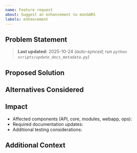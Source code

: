 ```yaml
---
name: Feature request
about: Suggest an enhancement to monGARS
labels: enhancement
---
```


## Problem Statement
> **Last updated:** 2025-10-24 _(auto-synced; run `python scripts/update_docs_metadata.py`)_

<!-- What challenge are you trying to solve? -->

## Proposed Solution
<!-- Describe the change you would like to see. -->

## Alternatives Considered
<!-- List any other approaches you evaluated. -->

## Impact
- Affected components (API, core, modules, webapp, ops):
- Required documentation updates:
- Additional testing considerations:

## Additional Context
<!-- Links, diagrams, or references that help clarify the request. -->

